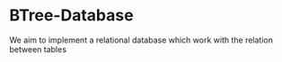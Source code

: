 # BTree-Database
We aim to implement a relational database which work with the relation between tables
